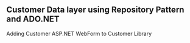 ## Customer Data layer using Repository Pattern and ADO.NET
Adding Customer ASP.NET WebForm to Customer Library